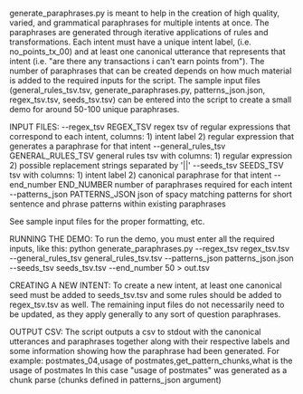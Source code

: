 generate_paraphrases.py is meant to help in the creation of high quality, varied, and grammatical paraphrases for multiple intents at once. The paraphrases are generated through iterative applications of rules and transformations. Each intent must have a unique intent label, (i.e. no_points_tx_00) and at least one canonical utterance that represents that intent (i.e. "are there any transactions i can't earn points from"). The number of paraphrases that can be created depends on how much material is added to the required inputs for the script. The sample input files (general_rules_tsv.tsv, generate_paraphrases.py, patterns_json.json, regex_tsv.tsv, seeds_tsv.tsv) can be entered into the script to create a small demo for around 50-100 unique paraphrases.

INPUT FILES:
  --regex_tsv REGEX_TSV
                        regex tsv of regular expressions that correspond to
                        each intent, columns: 1) intent label 2) regular
                        expression that generates a paraphrase for that intent
  --general_rules_tsv GENERAL_RULES_TSV
                        general rules tsv with columns: 1) regular expression
                        2) possible replacement strings separated by '||'
  --seeds_tsv SEEDS_TSV
                        tsv with columns: 1) intent label 2) canonical
                        paraphrase for that intent
  --end_number END_NUMBER
                        number of paraphrases required for each intent
  --patterns_json PATTERNS_JSON
                        json of spacy matching patterns for short sentence and
                        phrase patterns within existing paraphrases

See sample input files for the proper formatting, etc.

RUNNING THE DEMO:
To run the demo, you must enter all the required inputs, like this: 
	python generate_paraphrases.py --regex_tsv regex_tsv.tsv --general_rules_tsv general_rules_tsv.tsv --patterns_json patterns_json.json --seeds_tsv seeds_tsv.tsv --end_number 50 > out.tsv


CREATING A NEW INTENT:
To create a new intent, at least one canonical seed must be added to seeds_tsv.tsv and some rules should be added to regex_tsv.tsv as well. The remaining input files do not necessarily need to be updated, as they apply generally to any sort of question paraphrases.

OUTPUT CSV:
The script outputs a csv to stdout with the canonical utterances and paraphrases together along with their respective labels and some information showing how the paraphrase had been generated. For example: 
	postmates_04,usage of postmates,get_pattern_chunks,what is the usage of postmates
In this case "usage of postmates" was generated as a chunk parse (chunks defined in patterns_json argument)


